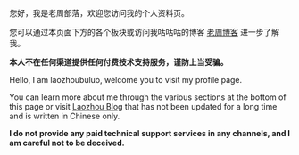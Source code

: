 您好，我是老周部落，欢迎您访问我的个人资料页。

您可以通过本页面下方的各个板块或访问我咕咕咕的博客 [老周博客](https://laozhou.org/) 进一步了解我。

**本人不在任何渠道提供任何付费技术支持服务，谨防上当受骗。**

Hello, I am laozhoubuluo, welcome you to visit my profile page.

You can learn more about me through the various sections at the bottom of this page or visit [Laozhou Blog](https://laozhou.org/) that has not been updated for a long time and is written in Chinese only.

**I do not provide any paid technical support services in any channels, and I am careful not to be deceived.**
